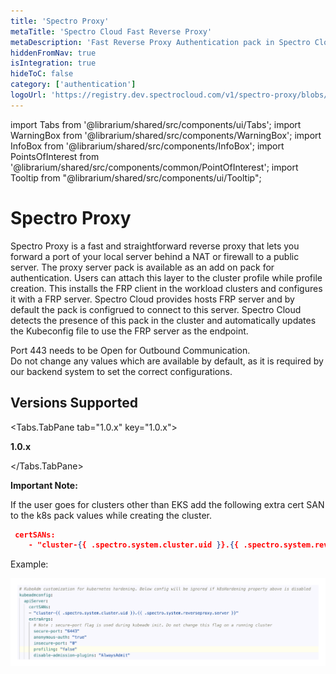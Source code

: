```yaml
---
title: 'Spectro Proxy'
metaTitle: 'Spectro Cloud Fast Reverse Proxy'
metaDescription: 'Fast Reverse Proxy Authentication pack in Spectro Cloud-Spectro Proxy'
hiddenFromNav: true
isIntegration: true
hideToC: false
category: ['authentication']
logoUrl: 'https://registry.dev.spectrocloud.com/v1/spectro-proxy/blobs/sha256:b6081bca439eeb01a8d43b3cb6895df4c088f80af978856ddc0da568e5c09365?type=image/png'
---
```


import Tabs from '@librarium/shared/src/components/ui/Tabs';
import WarningBox from '@librarium/shared/src/components/WarningBox';
import InfoBox from '@librarium/shared/src/components/InfoBox';
import PointsOfInterest from '@librarium/shared/src/components/common/PointOfInterest';
import Tooltip from "@librarium/shared/src/components/ui/Tooltip";

# Spectro Proxy
Spectro Proxy is a fast and straightforward reverse proxy that lets you forward a port of your local server behind a NAT or firewall to a public server. The proxy server pack is available as an add on pack for authentication. Users can attach this layer to the cluster profile while profile creation. This installs the FRP client in the workload clusters and configures it with a FRP server. Spectro Cloud provides hosts FRP server and by default the pack is configrued to connect to this server. Spectro Cloud detects the presence of this pack in the cluster and automatically updates the Kubeconfig file to use the FRP server as the endpoint. 

<InfoBox>
 
Port 443 needs to be Open for Outbound Communication. <br />
Do not change any values which are available by default, as it is required by our backend system to set the correct configurations.

</InfoBox>

## Versions Supported
<Tabs>

<Tabs.TabPane tab="1.0.x" key="1.0.x">

**1.0.x**

</Tabs.TabPane>
</Tabs>

**Important Note:**

If the user goes for clusters other than EKS add the following extra cert SAN to the  k8s pack values while creating the cluster. 

```json
 certSANs:
    - "cluster-{{ .spectro.system.cluster.uid }}.{{ .spectro.system.reverseproxy.server }}"
```
Example:

![frp-cert-san-example](frp-certsan.png)

